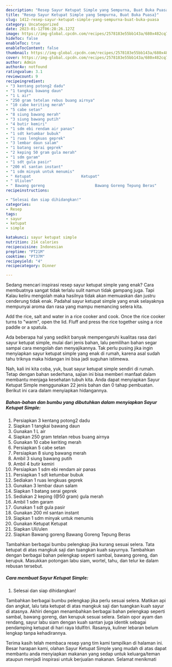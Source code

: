 ```yaml
---
description: "Resep Sayur Ketupat Simple yang Sempurna, Buat Buka Puasa}"
title: "Resep Sayur Ketupat Simple yang Sempurna, Buat Buka Puasa}"
slug: 1412-resep-sayur-ketupat-simple-yang-sempurna-buat-buka-puasa
category: Uncategorized
date: 2023-01-12T06:28:26.127Z
image: https://img-global.cpcdn.com/recipes/2578183e55bb143a/680x482cq70/sayur-ketupat-simple-foto-resep-utama.jpg
hideToc: false
enableToc: true
enableTocContent: false
thumbnail: https://img-global.cpcdn.com/recipes/2578183e55bb143a/680x482cq70/sayur-ketupat-simple-foto-resep-utama.jpg
cover: https://img-global.cpcdn.com/recipes/2578183e55bb143a/680x482cq70/sayur-ketupat-simple-foto-resep-utama.jpg
author: Admin
authorAv: notfound
ratingvalue: 3.1
reviewcount: 9
recipeingredient:
- "3 kentang potong2 dadu"
- "1 tangkai bawang daun"
- "1 L air"
- "250 gram tetelan rebus buang airnya"
- "10 cabe keriting merah"
- "5 cabe setan"
- "8 siung bawang merah"
- "3 siung bawang putih"
- "4 butir kemiri"
- "1 sdm ebi rendam air panas"
- "1 sdt ketumbar bubuk"
- "1 ruas lengkuas geprek"
- "3 lembar daun salam"
- "1 batang serai geprek"
- "2 keping 50 gram gula merah"
- "1 sdm garam"
- "1 sdt gula pasir"
- "200 ml santan instant"
- "1 sdm minyak untuk menumis"
- " Ketupat                      Ketupat"
- " Uliulen"
- " Bawang goreng                      Bawang Goreng Tepung Beras"
recipeinstructions:

- "Selesai dan siap dihidangkan!"
categories:
- Resep
tags:
- sayur
- ketupat
- simple

katakunci: sayur ketupat simple 
nutrition: 214 calories
recipecuisine: Indonesian
preptime: "PT21M"
cooktime: "PT37M"
recipeyield: "4"
recipecategory: Dinner

---
```



Sedang mencari inspirasi resep sayur ketupat simple yang enak? Cara membuatnya sangat tidak terlalu sulit namun tidak gampang juga. Tapi Kalau keliru mengolah maka hasilnya tidak akan memuaskan dan justru cenderung tidak enak. Padahal sayur ketupat simple yang enak selayaknya mempunyai aroma dan rasa yang mampu memancing selera kita.


Add the rice, salt and water in a rice cooker and cook. Once the rice cooker turns to &#34;warm&#34;, open the lid. Fluff and press the rice together using a rice paddle or a spatula.

Ada beberapa hal yang sedikit banyak mempengaruhi kualitas rasa dari sayur ketupat simple, mulai dari jenis bahan, lalu pemilihan bahan segar sampai cara mengolah dan menyajikannya. Tak perlu pusing jika ingin menyiapkan sayur ketupat simple yang enak di rumah, karena asal sudah tahu triknya maka hidangan ini bisa jadi suguhan istimewa.


Nah, kali ini kita coba, yuk, buat sayur ketupat simple sendiri di rumah. Tetap dengan bahan sederhana, sajian ini bisa memberi manfaat dalam membantu menjaga kesehatan tubuh kita. Anda dapat menyiapkan Sayur Ketupat Simple menggunakan 22 jenis bahan dan 0 tahap pembuatan. Berikut ini cara dalam menyiapkan hidangannya.

<!--inarticleads1-->

##### Bahan-bahan dan bumbu yang dibutuhkan dalam menyiapkan Sayur Ketupat Simple:

1. Persiapkan 3 kentang potong2 dadu
1. Siapkan 1 tangkai bawang daun
1. Gunakan 1 L air
1. Siapkan 250 gram tetelan rebus buang airnya
1. Gunakan 10 cabe keriting merah
1. Persiapkan 5 cabe setan
1. Persiapkan 8 siung bawang merah
1. Ambil 3 siung bawang putih
1. Ambil 4 butir kemiri
1. Persiapkan 1 sdm ebi rendam air panas
1. Persiapkan 1 sdt ketumbar bubuk
1. Sediakan 1 ruas lengkuas geprek
1. Gunakan 3 lembar daun salam
1. Siapkan 1 batang serai geprek
1. Sediakan 2 keping (@50 gram) gula merah
1. Ambil 1 sdm garam
1. Gunakan 1 sdt gula pasir
1. Gunakan 200 ml santan instant
1. Siapkan 1 sdm minyak untuk menumis
1. Gunakan  Ketupat                      Ketupat
1. Siapkan  Uli/ulen
1. Siapkan  Bawang goreng                      Bawang Goreng Tepung Beras


Tambahkan berbagai bumbu pelengkap jika kurang sesuai selera. Tata ketupat di atas mangkuk saji dan tuangkan kuah sayurnya. Tambahkan dengan berbagai bahan pelengkap seperti sambal, bawang goreng, dan kerupuk. Masukkan potongan labu siam, wortel, tahu, dan telur ke dalam rebusan tersebut. 

<!--inarticleads2-->

##### Cara membuat Sayur Ketupat Simple:


1. Selesai dan siap dihidangkan!

Tambahkan berbagai bumbu pelengkap jika perlu sesuai selera. Matikan api dan angkat, lalu tata ketupat di atas mangkuk saji dan tuangkan kuah sayur di atasnya. Akhiri dengan menambahkan berbagai bahan pelengkap seperti sambal, bawang goreng, dan kerupuk sesuai selera. Selain opor ayam dan rendang, sayur labu siam dengan kuah santan juga identik sebagai pendamping ketupat di hari raya Idulfitri. Rasanya, kuliner lebaran belum lengkap tanpa kehadirannya. 

Terima kasih telah membaca resep yang tim kami tampilkan di halaman ini. Besar harapan kami, olahan Sayur Ketupat Simple yang mudah di atas dapat membantu anda menyiapkan makanan yang sedap untuk keluarga/teman ataupun menjadi inspirasi untuk berjualan makanan. Selamat menikmati
